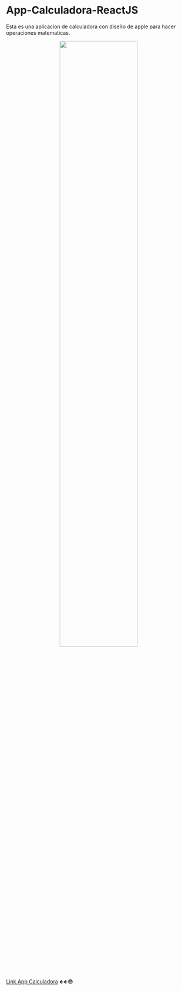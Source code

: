 # App-Calculadora-ReactJS

Esta es una aplicacion de calculadora con diseño de apple para hacer operaciones matematicas.

 <p align="center"><img 
 src="https://user-images.githubusercontent.com/54613714/196093414-bbd253c6-72a9-4cc7-abc1-d13a82514e3b.PNG" width="65%"/></p>
 
  [Link App Calculadora](https://app-calculadora-reactjs.netlify.app/)  🡸🡸😎
